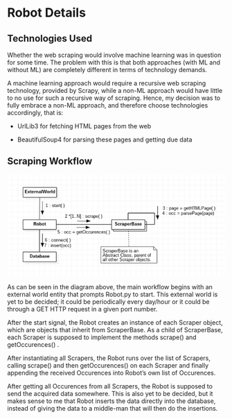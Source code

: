 Robot Details
===

Technologies Used
---

Whether the web scraping would involve machine learning was in question for some time. The problem with this is that both approaches (with ML and without ML) are completely different in terms of technology demands.

A machine learning approach would require a recursive web scraping technology, provided by Scrapy, while a non-ML approach would have little to no use for such a recursive way of scraping.  Hence, my decision was to fully embrace a non-ML approach, and therefore choose technologies accordingly, that is:

- UrlLib3 for fetching HTML pages from the web

- BeautifulSoup4 for parsing these pages and getting due data

Scraping Workflow
---

![](/robot/1-May31-robotCommDiagram.png)

As can be seen in the diagram above, the main workflow begins with an external world entity that prompts Robot.py to start. This external world is yet to be decided; it could be periodically every day/hour or it could be through a GET HTTP request in a given port number.

After the start signal, the Robot creates an instance of each Scraper object, which are objects that inherit from ScraperBase. As a child of ScraperBase, each Scraper is supposed to implement the methods  scrape()  and  getOccurences() .

After instantiating all Scrapers, the Robot runs over the list of Scrapers, calling  scrape()  and then  getOccurences()  on each Scraper and finally appending the received Occurences into Robot’s own list of Occurences.

After getting all Occurences from all Scrapers, the Robot is supposed to send the acquired data somewhere. This is also yet to be decided, but it makes sense to me that Robot inserts the data directly into the database, instead of giving the data to a middle-man that will then do the insertions.
